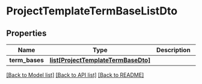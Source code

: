# ProjectTemplateTermBaseListDto

## Properties
Name | Type | Description | Notes
------------ | ------------- | ------------- | -------------
**term_bases** | [**list[ProjectTemplateTermBaseDto]**](ProjectTemplateTermBaseDto.md) |  | [optional] 

[[Back to Model list]](../README.md#documentation-for-models) [[Back to API list]](../README.md#documentation-for-api-endpoints) [[Back to README]](../README.md)



